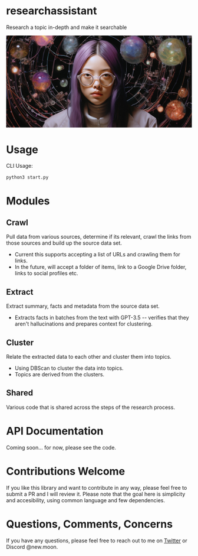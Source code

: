 # researchassistant

Research a topic in-depth and make it searchable

<img src="resources/image.jpg">

# Usage

CLI Usage:

```
python3 start.py
```

# Modules

## Crawl

Pull data from various sources, determine if its relevant, crawl the links from those sources and build up the source data set.

- Current this supports accepting a list of URLs and crawling them for links.
- In the future, will accept a folder of items, link to a Google Drive folder, links to social profiles etc.

## Extract

Extract summary, facts and metadata from the source data set.

- Extracts facts in batches from the text with GPT-3.5 -- verifies that they aren't hallucinations and prepares context for clustering.

## Cluster

Relate the extracted data to each other and cluster them into topics.

- Using DBScan to cluster the data into topics.
- Topics are derived from the clusters.

## Shared

Various code that is shared across the steps of the research process.

# API Documentation

Coming soon... for now, please see the code.

# Contributions Welcome

If you like this library and want to contribute in any way, please feel free to submit a PR and I will review it. Please note that the goal here is simplicity and accesibility, using common language and few dependencies.

# Questions, Comments, Concerns

If you have any questions, please feel free to reach out to me on [Twitter](https://twitter.com/spatialweeb) or Discord @new.moon.
